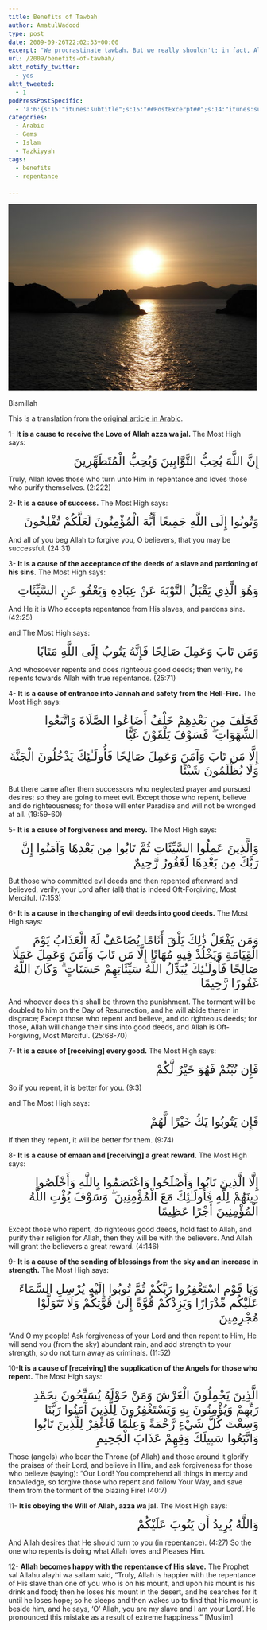 ```yaml
---
title: Benefits of Tawbah
author: AmatulWadood
type: post
date: 2009-09-26T22:02:33+00:00
excerpt: "We procrastinate tawbah. But we really shouldn't; in fact, Allah and His messenger have mentioned several benefits--yes, benefits--to tawbah, above and beyond the simple forgiveness of sins (which is essentially the key to Jannah). We numerate no less than twelve reasons in this post."
url: /2009/benefits-of-tawbah/
aktt_notify_twitter:
  - yes
aktt_tweeted:
  - 1
podPressPostSpecific:
  - 'a:6:{s:15:"itunes:subtitle";s:15:"##PostExcerpt##";s:14:"itunes:summary";s:15:"##PostExcerpt##";s:15:"itunes:keywords";s:17:"##WordPressCats##";s:13:"itunes:author";s:10:"##Global##";s:15:"itunes:explicit";s:2:"No";s:12:"itunes:block";s:2:"No";}'
categories:
  - Arabic
  - Gems
  - Islam
  - Tazkiyyah
tags:
  - benefits
  - repentance

---
```

<img src="/wp-content/uploads/sunset.jpg" alt="Tawbah: returning to Allah" title="Tawbah: returning to Allah" class="alignnone size-full wp-image-1411" />

Bismillah

This is a translation from the [original article in Arabic][1].

1- **It is a cause to receive the Love of Allah azza wa jal.** The Most High says:

<p style="text-align: right;">
  <span style="font-size: x-large;">إِنَّ اللَّهَ يُحِبُّ التَّوَّابِينَ وَيُحِبُّ الْمُتَطَهِّرِينَ</span><span class="QuranDataSmall"><br /> </span>
</p>

Truly, Allah loves those who turn unto Him in repentance and loves those who purify themselves. (2:222)

2- **It is a cause of success.** The Most High says:

<p style="text-align: right;">
  <span style="font-size: x-large;">وَتُوبُوا إِلَى اللَّهِ جَمِيعًا أَيُّهَ الْمُؤْمِنُونَ لَعَلَّكُمْ تُفْلِحُونَ </span>
</p>

And all of you beg Allah to forgive you, O believers, that you may be successful. (24:31)

3- **It is a cause of the acceptance of the deeds of a slave and pardoning of his sins.** The Most High says:

<p style="text-align: right;">
  <span style="font-size: x-large;">وَهُوَ الَّذِي يَقْبَلُ التَّوْبَةَ عَنْ عِبَادِهِ وَيَعْفُو عَنِ السَّيِّئَاتِ</span>
</p>

And He it is Who accepts repentance from His slaves, and pardons sins. (42:25)

and The Most High says:

<p style="text-align: right;">
  <span style="font-size: x-large;">وَمَن تَابَ وَعَمِلَ صَالِحًا فَإِنَّهُ يَتُوبُ إِلَى اللَّهِ مَتَابًا </span>
</p>

And whosoever repents and does righteous good deeds; then verily, he repents towards Allah with true repentance. (25:71)

4- **It is a cause of entrance into Jannah and safety from the Hell-Fire.** The Most High says:

<p style="text-align: right;">
  <span style="font-size: x-large;">فَخَلَفَ مِن بَعْدِهِمْ خَلْفٌ أَضَاعُوا الصَّلَاةَ وَاتَّبَعُوا الشَّهَوَاتِ<span class="sign"> ۖ</span> فَسَوْفَ يَلْقَوْنَ غَيًّا </span>
</p>

<p style="text-align: right;">
  <span style="font-size: x-large;">إِلَّا مَن تَابَ وَآمَنَ وَعَمِلَ صَالِحًا فَأُولَـٰئِكَ يَدْخُلُونَ الْجَنَّةَ وَلَا يُظْلَمُونَ شَيْئًا</span>
</p>

But there came after them successors who neglected prayer and pursued desires; so they are going to meet evil. Except those who repent, believe and do righteousness; for those will enter Paradise and will not be wronged at all. (19:59-60)

5- **It is a cause of forgiveness and mercy.** The Most High says:

<p style="text-align: right;">
  <span style="font-size: x-large;"> وَالَّذِينَ عَمِلُوا السَّيِّئَاتِ ثُمَّ تَابُوا مِن بَعْدِهَا وَآمَنُوا إِنَّ رَبَّكَ مِن بَعْدِهَا لَغَفُورٌ رَّحِيمٌ </span>
</p>

But those who committed evil deeds and then repented afterward and believed, verily, your Lord after (all) that is indeed Oft-Forgiving, Most Merciful. (7:153)

6- **It is a cause in the changing of evil deeds into good deeds.** The Most High says:

<p style="text-align: right;">
  <span style="font-size: x-large;">وَمَن يَفْعَلْ ذَ‌ٰلِكَ يَلْقَ أَثَامًا يُضَاعَفْ لَهُ الْعَذَابُ يَوْمَ الْقِيَامَةِ وَيَخْلُدْ فِيهِ مُهَانًا إِلَّا مَن تَابَ وَآمَنَ وَعَمِلَ عَمَلًا صَالِحًا فَأُولَـٰئِكَ يُبَدِّلُ اللَّهُ سَيِّئَاتِهِمْ حَسَنَاتٍ<span class="sign"> ۗ</span> وَكَانَ اللَّهُ غَفُورًا رَّحِيمًا</span>
</p>

And whoever does this shall be thrown the punishment. The torment will be doubled to him on the Day of Resurrection, and he will abide therein in disgrace; Except those who repent and believe, and do righteous deeds; for those, Allah will change their sins into good deeds, and Allah is Oft-Forgiving, Most Merciful. (25:68-70)

7- **It is a cause of [receiving] every good.** The Most High says:

<p style="text-align: right;">
  <span style="font-size: x-large;">فَإِن تُبْتُمْ فَهُوَ خَيْرٌ لَّكُمْ</span>
</p>

So if you repent, it is better for you. (9:3)

and The Most High says:

<p style="text-align: right;">
  <span style="font-size: x-large;">فَإِن يَتُوبُوا يَكُ خَيْرًا لَّهُمْ</span>
</p>

If then they repent, it will be better for them. (9:74)

8- **It is a cause of emaan and [receiving] a great reward.** The Most High says:

<p style="text-align: right;">
  <span style="font-size: x-large;">إِلَّا الَّذِينَ تَابُوا وَأَصْلَحُوا وَاعْتَصَمُوا بِاللَّهِ وَأَخْلَصُوا دِينَهُمْ لِلَّهِ فَأُولَـٰئِكَ مَعَ الْمُؤْمِنِينَ<span class="sign"> ۖ</span> وَسَوْفَ يُؤْتِ اللَّهُ الْمُؤْمِنِينَ أَجْرًا عَظِيمًا </span>
</p>

Except those who repent, do righteous good deeds, hold fast to Allah, and purify their religion for Allah, then they will be with the believers. And Allah will grant the believers a great reward. (4:146)

9- **It is a cause of the sending of blessings from the sky and an increase in strength.** The Most High says:

<p style="text-align: right;">
  <span style="font-size: x-large;">وَيَا قَوْمِ اسْتَغْفِرُوا رَبَّكُمْ ثُمَّ تُوبُوا إِلَيْهِ يُرْسِلِ السَّمَاءَ عَلَيْكُم مِّدْرَارًا وَيَزِدْكُمْ قُوَّةً إِلَىٰ قُوَّتِكُمْ وَلَا تَتَوَلَّوْا مُجْرِمِينَ </span>
</p>

&#8220;And O my people! Ask forgiveness of your Lord and then repent to Him, He will send you (from the sky) abundant rain, and add strength to your strength, so do not turn away as criminals. (11:52)

10-**It is a cause of [receiving] the supplication of the Angels for those who repent.** The Most High says:

<p style="text-align: right;">
  <span style="font-size: x-large;">الَّذِينَ يَحْمِلُونَ الْعَرْشَ وَمَنْ حَوْلَهُ يُسَبِّحُونَ بِحَمْدِ رَبِّهِمْ وَيُؤْمِنُونَ بِهِ وَيَسْتَغْفِرُونَ لِلَّذِينَ آمَنُوا رَبَّنَا وَسِعْتَ كُلَّ شَيْءٍ رَّحْمَةً وَعِلْمًا فَاغْفِرْ لِلَّذِينَ تَابُوا وَاتَّبَعُوا سَبِيلَكَ وَقِهِمْ عَذَابَ الْجَحِيمِ </span>
</p>

Those (angels) who bear the Throne (of Allah) and those around it glorify the praises of their Lord, and believe in Him, and ask forgiveness for those who believe (saying): &#8220;Our Lord! You comprehend all things in mercy and knowledge, so forgive those who repent and follow Your Way, and save them from the torment of the blazing Fire! (40:7)

11- **It is obeying the Will of Allah, azza wa jal.** The Most High says:

<p style="text-align: right;">
  <span style="font-size: x-large;">وَاللَّهُ يُرِيدُ أَن يَتُوبَ عَلَيْكُمْ</span>
</p>

And Allah desires that He should turn to you (in repentance). (4:27) So the one who repents is doing what Allah loves and Pleases Him.

12- **Allah becomes happy with the repentance of His slave.** The Prophet sal Allahu alayhi wa sallam said, “Truly, Allah is happier with the repentance of His slave than one of you who is on his mount, and upon his mount is his drink and food; then he loses his mount in the desert, and he searches for it until he loses hope; so he sleeps and then wakes up to find that his mount is beside him, and he says, ‘O’ Allah, you are my slave and I am your Lord’. He pronounced this mistake as a result of extreme happiness.” [Muslim]

 [1]: http://saaid.net/rasael/538.htm